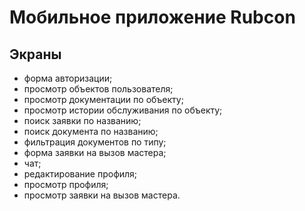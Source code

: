 # Мобильное приложение Rubcon
## Экраны
- форма авторизации;
- просмотр объектов пользователя;
- просмотр документации по объекту;
- просмотр истории обслуживания по объекту;
- поиск заявки по названию;
- поиск документа по названию;
- фильтрация документов по типу;
- форма заявки на вызов мастера;
- чат;
- редактирование профиля;
- просмотр профиля;
- просмотр заявки на вызов мастера.
 
